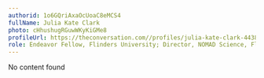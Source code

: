```yaml
---
authorid: 1o6GQriAxaOcUoaC8eMCS4
fullName: Julia Kate Clark
photo: cHhushugRGuwWKyKiGMe8
profileUrl: https://theconversation.com//profiles/julia-kate-clark-443860
role: Endeavor Fellow, Flinders University; Director, NOMAD Science, Flinders University
---
```

No content found